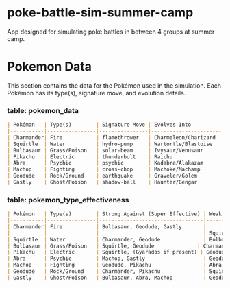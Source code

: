 # poke-battle-sim-summer-camp
App designed for simulating poke battles in between 4 groups at summer camp.

# Pokemon Data
This section contains the data for the Pokémon used in the simulation. Each Pokémon has its type(s), signature move, and evolution details.

### table: pokemon_data
```markdown
| Pokémon   | Type(s)        | Signature Move | Evolves Into          |
|-----------|----------------|----------------|-----------------------|
| Charmander| Fire           | flamethrower   | Charmeleon/Charizard  |
| Squirtle  | Water          | hydro-pump     | Wartortle/Blastoise   |
| Bulbasaur | Grass/Poison   | solar-beam     | Ivysaur/Venusaur      |
| Pikachu   | Electric       | thunderbolt    | Raichu                |
| Abra      | Psychic        | psychic        | Kadabra/Alakazam      |
| Machop    | Fighting       | cross-chop     | Machoke/Machamp       |
| Geodude   | Rock/Ground    | earthquake     | Graveler/Golem        |
| Gastly    | Ghost/Poison   | shadow-ball    | Haunter/Gengar        |
```

### table: pokemon_type_effectiveness
```markdown
| Pokémon   | Type(s)        | Strong Against (Super Effective) | Weak Against (Vulnerable To) |
|-----------|----------------|----------------------------------|----------------------------------|
| Charmander| Fire           | Bulbasaur, Geodude, Gastly       |
|           |                |                                  | Squirtle, Geodude                |
| Squirtle  | Water          | Charmander, Geodude              | Bulbasaur, Pikachu               |
| Bulbasaur | Grass/Poison   | Squirtle, Geodude              | Charmander, Gastly              |
| Pikachu   | Electric       | Squirtle, (Gyarados if present) | Geodude (immune), Bulbasaur     |
| Abra      | Psychic        | Machop, Gastly                   | Geodude, Gastly (Ghost moves)   |
| Machop    | Fighting       | Geodude, Pikachu                 | Abra, Gastly, Bulbasaur     |
| Geodude   | Rock/Ground    | Charmander, Pikachu              | Squirtle, Bulbasaur, Machop      |
| Gastly    | Ghost/Poison   | Bulbasaur, Abra, Machop          | Geodude, Charmander              |